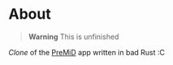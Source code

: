 # About

> **Warning**
> This is unfinished

*Clone* of the [PreMiD](https://github.com/PreMiD/PreMiD) app written in bad Rust :C